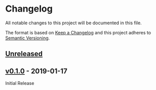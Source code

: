 # Changelog
All notable changes to this project will be documented in this file.

The format is based on [Keep a Changelog](http://keepachangelog.com/en/1.0.0/)
and this project adheres to [Semantic Versioning](http://semver.org/spec/v2.0.0.html).

## [Unreleased]

## [v0.1.0] - 2019-01-17

Initial Release

[Unreleased]: https://github.com/sat-utils/sat-stac/compare/master...develop
[v0.1.0]: https://github.com/sat-utils/sat-api-deployment/tree/0.1.0